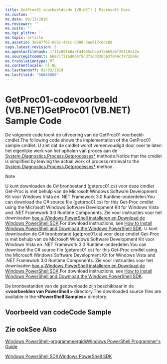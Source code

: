 ```yaml
---
title: GetProc01 voorbeeldcode (VB.NET) | Microsoft Docs
ms.custom: ''
ms.date: 09/13/2016
ms.reviewer: ''
ms.suite: ''
ms.tgt_pltfrm: ''
ms.topic: article
ms.assetid: 3ee87f67-6d2c-48cc-b300-3ae917c6dc88
caps.latest.revision: 5
ms.openlocfilehash: 1f11c89f60aef44905cbce3fe669def26119d12e
ms.sourcegitcommit: b6871f21bd666f9cd71dd336bb3f844cf472b56c
ms.translationtype: MT
ms.contentlocale: nl-NL
ms.lasthandoff: 02/03/2019
ms.locfileid: "56846856"
---
```

# <a name="getproc01-vbnet-sample-code"></a><span data-ttu-id="07b35-102">GetProc01-codevoorbeeld (VB.NET)</span><span class="sxs-lookup"><span data-stu-id="07b35-102">GetProc01 (VB.NET) Sample Code</span></span>

<span data-ttu-id="07b35-103">De volgende code toont de uitvoering van de GetProc01 voorbeeld-cmdlet.</span><span class="sxs-lookup"><span data-stu-id="07b35-103">The following code shows the implementation of the GetProc01 sample cmdlet.</span></span> <span data-ttu-id="07b35-104">U ziet dat de cmdlet wordt vereenvoudigd door over te laten het eigenlijke werk van het ophalen van proces aan de [System.Diagnostics.Process.Getprocesses\*](/dotnet/api/System.Diagnostics.Process.GetProcesses) methode.</span><span class="sxs-lookup"><span data-stu-id="07b35-104">Notice that the cmdlet is simplified by leaving the actual work of process retrieval to the [System.Diagnostics.Process.Getprocesses\*](/dotnet/api/System.Diagnostics.Process.GetProcesses) method.</span></span>

> [!NOTE]
> <span data-ttu-id="07b35-105">U kunt downloaden de C# bronbestand (getproc01.cs) voor deze cmdlet Get-Proc is met behulp van de Microsoft Windows Software Development Kit voor Windows Vista en .NET Framework 3.0 Runtime-onderdelen.</span><span class="sxs-lookup"><span data-stu-id="07b35-105">You can download the C# source file (getproc01.cs) for this Get-Proc cmdlet using the Microsoft Windows Software Development Kit for Windows Vista and .NET Framework 3.0 Runtime Components.</span></span> <span data-ttu-id="07b35-106">Zie voor instructies voor het downloaden [hoe u Windows PowerShell installeren en Download de Windows PowerShell SDK](/powershell/developer/installing-the-windows-powershell-sdk).</span><span class="sxs-lookup"><span data-stu-id="07b35-106">For download instructions, see [How to Install Windows PowerShell and Download the Windows PowerShell SDK](/powershell/developer/installing-the-windows-powershell-sdk).</span></span>
> <span data-ttu-id="07b35-107">U kunt downloaden de C# bronbestand (getproc01.cs) voor deze cmdlet Get-Proc is met behulp van de Microsoft Windows Software Development Kit voor Windows Vista en .NET Framework 3.0 Runtime-onderdelen.</span><span class="sxs-lookup"><span data-stu-id="07b35-107">You can download the C# source file (getproc01.cs) for this Get-Proc cmdlet using the Microsoft Windows Software Development Kit for Windows Vista and .NET Framework 3.0 Runtime Components.</span></span> <span data-ttu-id="07b35-108">Zie voor instructies voor het downloaden [hoe u Windows PowerShell installeren en Download de Windows PowerShell SDK](/powershell/developer/installing-the-windows-powershell-sdk).</span><span class="sxs-lookup"><span data-stu-id="07b35-108">For download instructions, see [How to Install Windows PowerShell and Download the Windows PowerShell SDK](/powershell/developer/installing-the-windows-powershell-sdk).</span></span>
>
> <span data-ttu-id="07b35-109">De bronbestanden van de gedownloade zijn beschikbaar in de  **\<voorbeelden van PowerShell >** directory.</span><span class="sxs-lookup"><span data-stu-id="07b35-109">The downloaded source files are available in the **\<PowerShell Samples>** directory.</span></span>

## <a name="code-sample"></a><span data-ttu-id="07b35-110">Voorbeeld van code</span><span class="sxs-lookup"><span data-stu-id="07b35-110">Code Sample</span></span>

<!-- TODO!!!: review snippet reference  [!CODE [msh_samplesgetproc01#getproc01vball](msh_samplesgetproc01#getproc01vball)]  -->

## <a name="see-also"></a><span data-ttu-id="07b35-111">Zie ook</span><span class="sxs-lookup"><span data-stu-id="07b35-111">See Also</span></span>

[<span data-ttu-id="07b35-112">Windows PowerShell-programmeergids</span><span class="sxs-lookup"><span data-stu-id="07b35-112">Windows PowerShell Programmer's Guide</span></span>](./windows-powershell-programmer-s-guide.md)

[<span data-ttu-id="07b35-113">Windows PowerShell SDK</span><span class="sxs-lookup"><span data-stu-id="07b35-113">Windows PowerShell SDK</span></span>](../windows-powershell-reference.md)